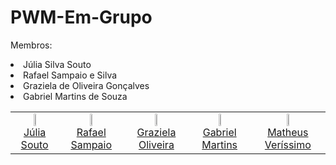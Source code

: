 # PWM-Em-Grupo
Membros:
<li>Júlia Silva Souto</li>
<li>Rafael Sampaio e Silva</li>
<li>Graziela de Oliveira Gonçalves</li>
<li>Gabriel Martins de Souza</li>

<table>
  <tbody>
    <tr>
      <td align="center"><a href="https://github.com/JuliaSilva05"><img src="https://github.com/JuliaSilva05.png" width="auto" height="8.25%"/><br>Júlia Souto</a></td>
      <td align="center"><a href="https://github.com/rafaelsampa"><img src="https://github.com/rafaelsampa.png" width="auto" height="8.25%"/><br>Rafael Sampaio</a></td>
      <td align="center"><a href="https://github.com/Graazi"><img src="https://github.com/Graazi.png" width="auto" height="8.25%"/><br>Graziela Oliveira</a></td>
      <td align="center"><a href="https://github.com/S0f0cl3S"><img src="https://github.com/S0f0cl3S.png" width="auto" height="8.25%"/><br>Gabriel Martins</a></td>
      <td align="center"><a href="https://github.com/nodemi-alt"><img src="https://github.com/nodemi-alt.png" width="auto" height="8.25%"/><br>Matheus Veríssimo</a></td>
    </tr>
  </tbody>
</table>

